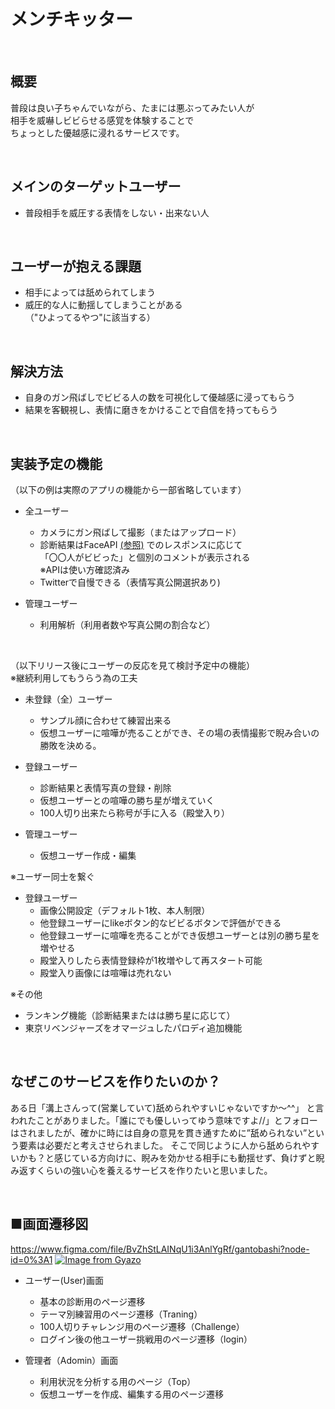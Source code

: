 # メンチキッター

<br>

## 概要
普段は良い子ちゃんでいながら、たまには悪ぶってみたい人が  
相手を威嚇しビビらせる感覚を体験することで  
ちょっとした優越感に浸れるサービスです。

<br>

## メインのターゲットユーザー
- 普段相手を威圧する表情をしない・出来ない人  

<br>

## ユーザーが抱える課題
- 相手によっては舐められてしまう  
- 威圧的な人に動揺してしまうことがある  
（"ひよってるやつ"に該当する）

<br>

## 解決方法
- 自身のガン飛ばしでビビる人の数を可視化して優越感に浸ってもらう  
- 結果を客観視し、表情に磨きをかけることで自信を持ってもらう

<br>

## 実装予定の機能  
（以下の例は実際のアプリの機能から一部省略しています）
- 全ユーザー
  - カメラにガン飛ばして撮影（またはアップロード）
  - 診断結果はFaceAPI
  [(参照)](https://azure.microsoft.com/ja-jp/services/cognitive-services/face/)
  でのレスポンスに応じて  
  「〇〇人がビビった」と個別のコメントが表示される  
  ※APIは使い方確認済み  
  - Twitterで自慢できる（表情写真公開選択あり)

- 管理ユーザー
  - 利用解析（利用者数や写真公開の割合など）

<br>

（以下リリース後にユーザーの反応を見て検討予定中の機能）  
※継続利用してもうらう為の工夫
- 未登録（全）ユーザー
  - サンプル顔に合わせて練習出来る
  - 仮想ユーザーに喧嘩が売ることができ、その場の表情撮影で睨み合いの勝敗を決める。

- 登録ユーザー  
  - 診断結果と表情写真の登録・削除  
  - 仮想ユーザーとの喧嘩の勝ち星が増えていく  
  - 100人切り出来たら称号が手に入る（殿堂入り）  

- 管理ユーザー
  - 仮想ユーザー作成・編集

※ユーザー同士を繋ぐ
- 登録ユーザー  
  - 画像公開設定（デフォルト1枚、本人制限）  
  - 他登録ユーザーにlikeボタン的なビビるボタンで評価ができる  
  - 他登録ユーザーに喧嘩を売ることができ仮想ユーザーとは別の勝ち星を増やせる  
  - 殿堂入りしたら表情登録枠が1枚増やして再スタート可能  
  - 殿堂入り画像には喧嘩は売れない

※その他
- ランキング機能（診断結果またはは勝ち星に応じて）
- 東京リベンジャーズをオマージュしたパロディ追加機能

<br>

## なぜこのサービスを作りたいのか？
ある日「溝上さんって(営業していて)舐められやすいじゃないですか〜^^」
と言われたことがありました。「誰にでも優しいってゆう意味ですよ//」とフォローはされましたが、確かに時には自身の意見を貫き通すために”舐められない”という要素は必要だと考えさせられました。
そこで同じように人から舐められやすいかも？と感じている方向けに、睨みを効かせる相手にも動揺せず、負けずと睨み返すくらいの強い心を養えるサービスを作りたいと思いました。

<br>

## ■画面遷移図
https://www.figma.com/file/BvZhStLAINqU1i3AnlYgRf/gantobashi?node-id=0%3A1
[![Image from Gyazo](https://i.gyazo.com/813b42566280c670ba5cd71f2d9e2d88.png)](https://gyazo.com/813b42566280c670ba5cd71f2d9e2d88)

- ユーザー(User)画面  
  - 基本の診断用のページ遷移
  - テーマ別練習用のページ遷移（Traning）
  - 100人切りチャレンジ用のページ遷移（Challenge）
  - ログイン後の他ユーザー挑戦用のページ遷移（login）

- 管理者（Adomin）画面  
  - 利用状況を分析する用のページ（Top）
  - 仮想ユーザーを作成、編集する用のページ遷移
